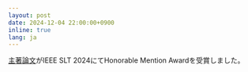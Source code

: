 ```yaml
---
layout: post
date: 2024-12-04 22:00:00+0900
inline: true
lang: ja
---
```


<a href="https://arxiv.org/abs/2408.17142">主著論文</a>がIEEE SLT 2024にてHonorable Mention Awardを受賞しました。
